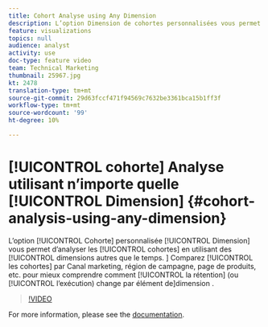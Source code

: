 ```yaml
---
title: Cohort Analyse using Any Dimension
description: L’option Dimension de cohortes personnalisées vous permet d’analyser les cohortes en utilisant des dimensions autres que le temps. Comparez les cohortes par Canal marketing, région de campagne, page de produits, etc. pour mieux comprendre comment la rétention (ou l’exécution) change par élément de dimension.
feature: visualizations
topics: null
audience: analyst
activity: use
doc-type: feature video
team: Technical Marketing
thumbnail: 25967.jpg
kt: 2478
translation-type: tm+mt
source-git-commit: 29d63fccf471f94569c7632be3361bca15b1ff3f
workflow-type: tm+mt
source-wordcount: '99'
ht-degree: 10%

---
```



# [!UICONTROL cohorte] Analyse utilisant n’importe quelle [!UICONTROL Dimension] {#cohort-analysis-using-any-dimension}

L’option [!UICONTROL Cohorte] personnalisée [!UICONTROL Dimension] vous permet d’analyser les [!UICONTROL cohortes] en utilisant des [!UICONTROL dimensions autres que le temps. ] Comparez [!UICONTROL les cohortes] par Canal marketing, région de campagne, page de produits, etc. pour mieux comprendre comment [!UICONTROL la rétention] (ou [!UICONTROL l’exécution) change par élément de]dimension  .

>[!VIDEO](https://video.tv.adobe.com/v/25967/?quality=12)

For more information, please see the [documentation](https://marketing.adobe.com/resources/help/fr_FR/analytics/analysis-workspace/cohort_analysis.html).
